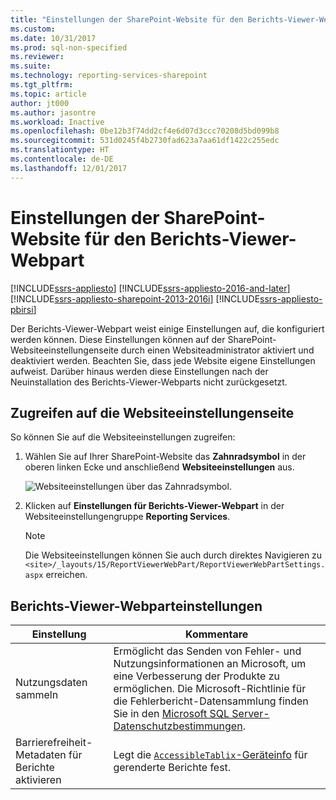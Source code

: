 ```yaml
---
title: "Einstellungen der SharePoint-Website für den Berichts-Viewer-Webpart | Microsoft-Dokumentation"
ms.custom: 
ms.date: 10/31/2017
ms.prod: sql-non-specified
ms.reviewer: 
ms.suite: 
ms.technology: reporting-services-sharepoint
ms.tgt_pltfrm: 
ms.topic: article
author: jt000
ms.author: jasontre
ms.workload: Inactive
ms.openlocfilehash: 0be12b3f74dd2cf4e6d07d3ccc70208d5bd099b8
ms.sourcegitcommit: 531d0245f4b2730fad623a7aa61df1422c255edc
ms.translationtype: HT
ms.contentlocale: de-DE
ms.lasthandoff: 12/01/2017
---
```

# <a name="sharepoint-site-settings-for-the-report-viewer-web-part"></a>Einstellungen der SharePoint-Website für den Berichts-Viewer-Webpart

[!INCLUDE[ssrs-appliesto](../../includes/ssrs-appliesto.md)] [!INCLUDE[ssrs-appliesto-2016-and-later](../../includes/ssrs-appliesto-2016-and-later.md)] [!INCLUDE[ssrs-appliesto-sharepoint-2013-2016i](../../includes/ssrs-appliesto-sharepoint-2013-2016.md)] [!INCLUDE[ssrs-appliesto-pbirsi](../../includes/ssrs-appliesto-pbirs.md)]

Der Berichts-Viewer-Webpart weist einige Einstellungen auf, die konfiguriert werden können. Diese Einstellungen können auf der SharePoint-Websiteeinstellungenseite durch einen Websiteadministrator aktiviert und deaktiviert werden. Beachten Sie, dass jede Website eigene Einstellungen aufweist. Darüber hinaus werden diese Einstellungen nach der Neuinstallation des Berichts-Viewer-Webparts nicht zurückgesetzt.

## <a name="accessing-the-site-settings-page"></a>Zugreifen auf die Websiteeinstellungenseite

So können Sie auf die Websiteeinstellungen zugreifen:

1. Wählen Sie auf Ihrer SharePoint-Website das **Zahnradsymbol** in der oberen linken Ecke und anschließend **Websiteeinstellungen** aus.

    ![Websiteeinstellungen über das Zahnradsymbol.](media/sharepoint-site-settings.png)

2. Klicken auf **Einstellungen für Berichts-Viewer-Webpart** in der Websiteeinstellungengruppe **Reporting Services**.

    > [!NOTE]
    > Die Websiteeinstellungen können Sie auch durch direktes Navigieren zu `<site>/_layouts/15/ReportViewerWebPart/ReportViewerWebPartSettings.aspx` erreichen.

## <a name="report-viewer-web-part-settings"></a>Berichts-Viewer-Webparteinstellungen

|Einstellung|Kommentare|  
|-------------|--------------|  
|Nutzungsdaten sammeln|Ermöglicht das Senden von Fehler- und Nutzungsinformationen an Microsoft, um eine Verbesserung der Produkte zu ermöglichen. Die Microsoft-Richtlinie für die Fehlerbericht-Datensammlung finden Sie in den [Microsoft SQL Server-Datenschutzbestimmungen](https://go.microsoft.com/fwlink/?linkid=860782&clcid=0x409).|  
|Barrierefreiheit-Metadaten für Berichte aktivieren|Legt die [`AccessibleTablix`-Geräteinfo](../html-device-information-settings.md) für gerenderte Berichte fest.| 

